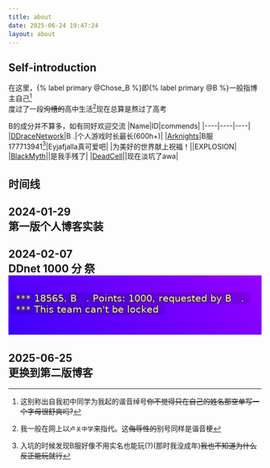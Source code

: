 ```yaml
---
title: about
date: 2025-06-24 19:47:24
layout: about
---
```

## Self-introduction
在这里，{% label primary @Chose_B %}即{% label primary @B %}一般指博主自己[^1]  
度过了一段~~沟槽的~~高中生活[^2]现在总算是熬过了高考

B的成分并不算多，如有同好欢迎交流
|Name|ID|commends|
|----|----|----|
|[DDraceNetwork](https://ddnet.org/players/B-32--32--32--46-/)|B   .|个人游戏时长最长(600h+)|
|[Arknights](https://ak.hypergryph.com/#index)|B服177713941[^3]|Eyjafjalla真可爱吧|
|为美好的世界献上祝福！|\|EXPLOSION|
|[BlackMyth](https://store.steampowered.com/app/2358720/_/)|\|是我手残了|
|[DeadCell](https://store.steampowered.com/app/588650/Dead_Cells/)|\|现在淡坑了awa|

## 时间线
2024-01-29  
第一版个人博客实装  
---
2024-02-07  
DDnet 1000 分 祭  
![1000score](/source/img/about/1000score.png)  
---
2025-06-25  
更换到第二版博客
---


[^1]: 这别称出自我初中同学为我起的谐音绰号~~你不觉得只在自己的姓名那空单写一个字母很舒爽吗?~~  

[^2]: 我一般在网上以`卢关中学`来指代。这~~侮辱性的~~别号同样是谐音梗

[^3]: 入坑的时候发现B服好像不用实名也能玩(?)(那时我没成年)~~我也不知道为什么反正能玩就行~~